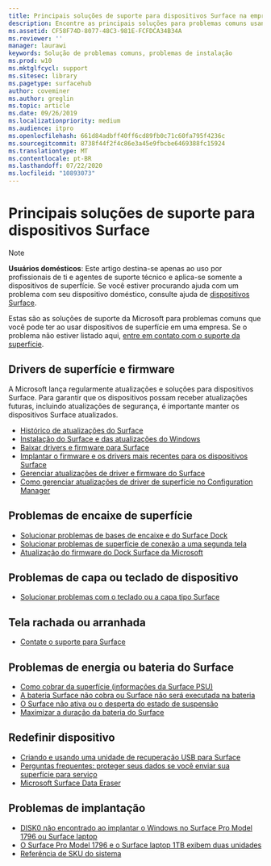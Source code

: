```yaml
---
title: Principais soluções de suporte para dispositivos Surface na empresa
description: Encontre as principais soluções para problemas comuns usando dispositivos Surface na empresa.
ms.assetid: CF58F74D-8077-48C3-981E-FCFDCA34B34A
ms.reviewer: ''
manager: laurawi
keywords: Solução de problemas comuns, problemas de instalação
ms.prod: w10
ms.mktglfcycl: support
ms.sitesec: library
ms.pagetype: surfacehub
author: coveminer
ms.author: greglin
ms.topic: article
ms.date: 09/26/2019
ms.localizationpriority: medium
ms.audience: itpro
ms.openlocfilehash: 661d84adbff40ff6cd89fb0c71c60fa795f4236c
ms.sourcegitcommit: 8738f44f2f4c86e3a45e9fbcbe6469388fc15924
ms.translationtype: MT
ms.contentlocale: pt-BR
ms.lasthandoff: 07/22/2020
ms.locfileid: "10893073"
---
```

# Principais soluções de suporte para dispositivos Surface

> [!Note]
> **Usuários domésticos**: Este artigo destina-se apenas ao uso por profissionais de ti e agentes de suporte técnico e aplica-se somente a dispositivos de superfície. Se você estiver procurando ajuda com um problema com seu dispositivo doméstico, consulte ajuda de [dispositivos Surface](https://support.microsoft.com/products/surface-devices).

Estas são as soluções de suporte da Microsoft para problemas comuns que você pode ter ao usar dispositivos de superfície em uma empresa. Se o problema não estiver listado aqui, [entre em contato com o suporte da superfície](contact-surface-support.md?tabs=online).

## Drivers de superfície e firmware

A Microsoft lança regularmente atualizações e soluções para dispositivos Surface. Para garantir que os dispositivos possam receber atualizações futuras, incluindo atualizações de segurança, é importante manter os dispositivos Surface atualizados.

- [Histórico de atualizações do Surface](https://www.microsoft.com/surface/support/install-update-activate/surface-update-history)
- [Instalação do Surface e das atualizações do Windows](https://www.microsoft.com/surface/support/performance-and-maintenance/install-software-updates-for-surface?os=windows-10&=undefined)
- [Baixar drivers e firmware para Surface](https://support.microsoft.com/help/4023482)
- [Implantar o firmware e os drivers mais recentes para os dispositivos Surface](https://docs.microsoft.com/surface/deploy-the-latest-firmware-and-drivers-for-surface-devices)
- [Gerenciar atualizações de driver e firmware do Surface](https://docs.microsoft.com/surface/manage-surface-pro-3-firmware-updates)
- [Como gerenciar atualizações de driver de superfície no Configuration Manager](https://support.microsoft.com/help/4098906)

## Problemas de encaixe de superfície

- [Solucionar problemas de bases de encaixe e do Surface Dock](https://support.microsoft.com/help/4023468/surface-troubleshoot-surface-dock-and-docking-stations)
- [Solucionar problemas de superfície de conexão a uma segunda tela](https://support.microsoft.com/help/4023496)
- [Atualização do firmware do Dock Surface da Microsoft](https://docs.microsoft.com/surface/surface-dock-updater)

## Problemas de capa ou teclado de dispositivo

- [Solucionar problemas com o teclado ou a capa tipo Surface](https://www.microsoft.com/surface/support/hardware-and-drivers/troubleshoot-surface-keyboards)

## Tela rachada ou arranhada

- [Contate o suporte para Surface](contact-surface-support.md?tabs=online)

## Problemas de energia ou bateria do Surface

- [Como cobrar da superfície (informações da Surface PSU)](https://support.microsoft.com/help/4023496)
- [A bateria Surface não cobra ou Surface não será executada na bateria](https://support.microsoft.com/help/4023536)
- [O Surface não ativa ou o desperta do estado de suspensão](https://support.microsoft.com/help/4023537)
- [Maximizar a duração da bateria do Surface](https://support.microsoft.com/help/4483194)

## Redefinir dispositivo

- [Criando e usando uma unidade de recuperação USB para Surface](https://support.microsoft.com/help/4023512)
- [Perguntas frequentes: proteger seus dados se você enviar sua superfície para serviço](https://support.microsoft.com/help/4023508)
- [Microsoft Surface Data Eraser](https://docs.microsoft.com/surface/microsoft-surface-data-eraser)

## Problemas de implantação

- [DISK0 não encontrado ao implantar o Windows no Surface Pro Model 1796 ou Surface laptop](https://support.microsoft.com/help/4046108)
- [O Surface Pro Model 1796 e o Surface laptop 1TB exibem duas unidades](https://support.microsoft.com/help/4046105)
- [Referência de SKU do sistema](https://docs.microsoft.com/surface/surface-system-sku-reference)

